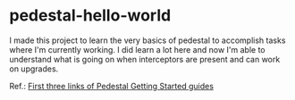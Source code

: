 # pedestal-hello-world

I made this project to learn the very basics of pedestal to accomplish tasks where I'm currently working. I did learn a lot here and now I'm able to understand what is going on when interceptors are present and can work on upgrades.

Ref.: [First three links of Pedestal Getting Started guides](http://pedestal.io/guides/index#_getting_started)